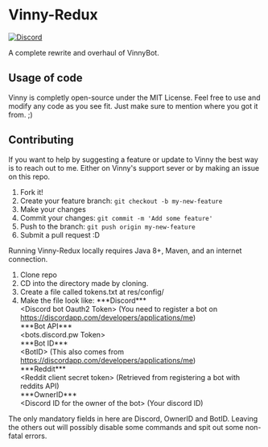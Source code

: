 # Vinny-Redux
[![Discord](https://img.shields.io/badge/Discord-Support-blue.svg)](https://discord.gg/XMwyzxZ)

A complete rewrite and overhaul of VinnyBot.

## Usage of code
Vinny is completly open-source under the MIT License. Feel free to use and modify any code as you see fit. Just make sure to mention where you got it from. ;)

## Contributing
If you want to help by suggesting a feature or update to Vinny the best way is to reach out to me. Either on Vinny's support sever or by making an issue on this repo.

1. Fork it!
2. Create your feature branch: `git checkout -b my-new-feature`
3. Make your changes
4. Commit your changes: `git commit -m 'Add some feature'`
5. Push to the branch: `git push origin my-new-feature`
6. Submit a pull request :D

Running Vinny-Redux locally requires Java 8+, Maven, and an internet connection.
1. Clone repo
2. CD into the directory made by cloning. 
3. Create a file called tokens.txt at res/config/ 
4. Make the file look like:
\*\*\*Discord\*\*\*   
\<Discord bot Oauth2 Token\>  (You need to register a bot on https://discordapp.com/developers/applications/me)  
\*\*\*Bot API\*\*\*  
\<bots.discord.pw Token\>   
\*\*\*Bot ID\*\*\*  
\<BotID\>  (This also comes from https://discordapp.com/developers/applications/me)  
\*\*\*Reddit\*\*\*  
\<Reddit client secret token\> (Retrieved from registering a bot with reddits API)  
\*\*\*OwnerID\*\*\*  
\<Discord ID for the owner of the bot\> (Your discord ID)

The only mandatory fields in here are Discord, OwnerID and BotID. Leaving the others out will possibly disable some commands and spit out some non-fatal errors.
